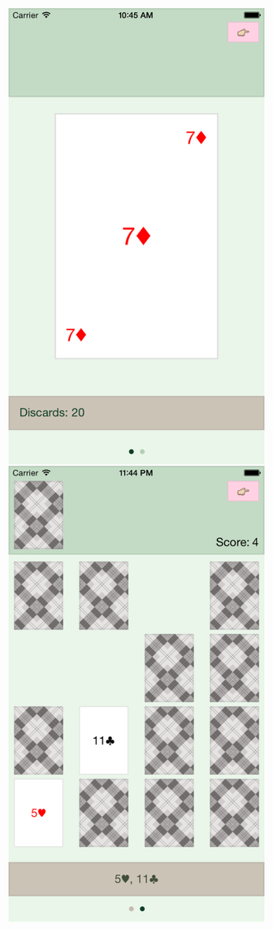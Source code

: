 ![Alt text](/screenshots/ss_01.png?raw=true "Card Game Screen Shot 1")
![Alt text](/screenshots/ss_02.png?raw=true "Card Game Screen Shot 2")
